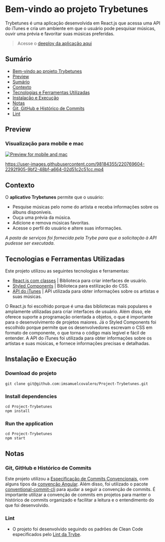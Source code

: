 # Bem-vindo ao projeto Trybetunes

Trybetunes é uma aplicação desenvolvida em React.js que acessa uma API do iTunes e cria um ambiente em que o usuário pode pesquisar músicas, ouvir uma prévia e favoritar suas músicas preferidas.
> Acesse o [deeploy da aplicação aqui](https://project-tryetunes.vercel.app/)

## Sumário
- [Bem-vindo ao projeto Trybetunes](#bem-vindo-ao-projeto-trybetunes)
- [Preview](#preview)
- [Sumário](#sumário)
- [Contexto](#contexto)
- [Tecnologias e Ferramentas Utilizadas](#tecnologias-e-ferramentas-utilizadas)
- [Instalação e Execução](#instalação-e-execução)
- [Notas](#notas)
 - [Git, GitHub e Histórico de Commits](#git-github-e-histórico-de-commits)
 - [Lint](#lint)

## Preview

### Visualização para mobile e mac

[![Preview for mobile and mac](https://img.youtube.com/vi/vjACBaMAbc8/0.jpg)](https://www.youtube.com/watch?v=vjACBaMAbc8)

https://user-images.githubusercontent.com/98184355/220769604-2292f905-9bf2-48bf-a664-02d51c2c51cc.mp4

## Contexto
O __aplicativo Trybetunes__ permite que o usuário:
 - Pesquise músicas pelo nome do artista e receba informações sobre os álbuns disponíveis.
 - Ouça uma prévia da música.
 - Adicione e remova músicas favoritas.
 - Acesse o perfil do usuário e altere suas informações.

*A pasta de serviços foi fornecida pela Trybe para que a solicitação à API pudesse ser executada*.

## Tecnologias e Ferramentas Utilizadas
Este projeto utilizou as seguintes tecnologias e ferramentas:
  - [React.js com classes](https://reactjs.org/docs/getting-started.html) | Biblioteca para criar interfaces de usuário.
  - [Styled Components](https://styled-components.com/) | Biblioteca para estilização do CSS.
  - [API do iTunes](https://developer.apple.com/library/archive/documentation/AudioVideo/Conceptual/iTuneSearchAPI/index.html#//apple_ref/doc/uid/TP40017632-CH3-SW1) | API utilizada para obter informações sobre os artistas e suas músicas.

  O React.js foi escolhido porque é uma das bibliotecas mais populares e amplamente utilizadas para criar interfaces de usuário. Além disso, ele oferece suporte a programação orientada a objetos, o que é importante para o desenvolvimento de projetos maiores. Já o Styled Components foi escolhido porque permite que os desenvolvedores escrevam o CSS em formato de componente, o que torna o código mais legível e fácil de entender. A API do iTunes foi utilizada para obter informações sobre os artistas e suas músicas, e fornece informações precisas e detalhadas.

## Instalação e Execução
### Download do projeto
```
git clone git@github.com:imsamuelcovalero/Project-Trybetunes.git
```
### Install dependencies
```
cd Project-Trybetunes
npm install
```
### Run the application
```
cd Project-Trybetunes
npm start
```

## Notas
### Git, GitHub e Histórico de Commits
Este projeto utilizou a [Especificação de Commits Convencionais](https://www.conventionalcommits.org/en/v1.0.0/), com alguns tipos da [convenção Angular](https://github.com/angular/angular/blob/22b96b9/CONTRIBUTING.md#-commit-message-guidelines). Além disso, foi utilizado o pacote [conventional-commit-cli](https://www.npmjs.com/package/conventional-commit-cli) para ajudar a seguir a convenção de commits. É importante utilizar a convenção de commits em projetos para manter o histórico de commits organizado e facilitar a leitura e o entendimento do que foi desenvolvido.

### Lint
- O projeto foi desenvolvido seguindo os padrões de Clean Code especificados pelo [Lint da Trybe](https://github.com/betrybe/eslint-config-trybe).
